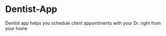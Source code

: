# Dentist-App
Dentist app helps you schedule client appointments with your Dr. right from your home
